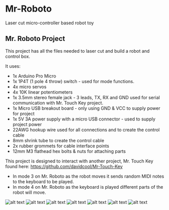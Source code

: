 # Mr-Roboto
Laser cut micro-controller based robot toy

<h2>Mr. Roboto Project</h2>
This project has all the files needed to laser cut and build a robot and control box.

It uses:
- 1x Arduino Pro Micro
- 1x 1P4T (1 pole 4 throw) switch - used for mode functions.
- 4x micro servos
- 4x 10K linear potentiometers
- 1x 3.5mm stereo female jack - 3 leads, TX, RX and GND used for serial communication with Mr. Touch Key project.
- 1x Micro USB breakout board - only using GND & VCC to supply power for project
- 1x 5V 3A power supply with a micro USB connector - used to supply project power
- 22AWG hookup wire used for all connections and to create the control cable
- 8mm shrink tube to create the control cable
- 2x rubber grommets for cable interface points
- 12mm M3 flathead hex bolts & nuts for attaching parts

This project is designed to interact with another project, Mr. Touch Key found here:
https://github.com/davidcool/Mr-Touch-Key

- In mode 3 on Mr. Roboto as the robot moves it sends random MIDI notes to the keyboard to be played.
- In mode 4 on Mr. Roboto as the keyboard is played different parts of the robot will move.

![alt text](https://github.com/davidcool/Mr-Roboto/blob/master/_pictures/mr_roboto_schematic_v2.png)
![alt text](https://github.com/davidcool/Mr-Roboto/blob/master/_pictures/IMG_6931.jpg)
![alt text](https://github.com/davidcool/Mr-Roboto/blob/master/_pictures/IMG_6925.jpg)
![alt text](https://github.com/davidcool/Mr-Roboto/blob/master/_pictures/IMG_6933.jpg)
![alt text](https://github.com/davidcool/Mr-Roboto/blob/master/_pictures/IMG_6910.jpg)
![alt text](https://github.com/davidcool/Mr-Roboto/blob/master/_pictures/IMG_6915.jpg)
![alt text](https://github.com/davidcool/Mr-Roboto/blob/master/_pictures/IMG_6919.jpg)
